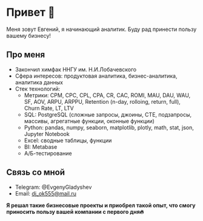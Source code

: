 # Привет 👋

Меня зовут Евгений, я начинающий аналитик. Буду рад принести пользу вашему бизнесу!

## Про меня

- Закончил химфак ННГУ им. Н.И.Лобачевского
- Сфера интересов: продуктовая аналитика, бизнес-аналитика, аналитика данных
- Стек технологий:
  * Метрики: CPM, CPC, CPL, CPA, CR, CAC, ROMI, MAU, DAU, WAU, SF, AOV, ARPU, ARPPU, Retention (n-day, rolloing, return, full), Churn Rate, LT, LTV
  * SQL: PostgreSQL (сложные запросы, джоины, CTE, подзапросы, массивы, агрегатные функции, оконные функции)
  * Python: pandas, numpy, seaborn, matplotlib, plotly, math, stat, json, Jupyter Notebook
  * Excel: сводные таблицы, функции
  * BI: Metabase
  * А/Б-тестирование

## Связь со мной

- Telegram: @EvgenyGladyshev
- Email: dj_ok555@mail.ru

**Я решал такие бизнесовые проекты и приобрел такой опыт, что смогу приносить пользу вашей компании с первого дня🔥**
